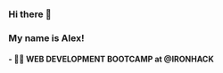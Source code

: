 ### Hi there 👋
### My name is Alex!

#### - 👨‍🎓 WEB DEVELOPMENT BOOTCAMP at @IRONHACK

<!--
**AlexVonrez/AlexVonrez** is a ✨ _special_ ✨ repository because its `README.md` (this file) appears on your GitHub profile.

Here are some ideas to get you started:

- 🔭 I’m currently working on ...
- 🌱 I’m currently learning ...
- 👯 I’m looking to collaborate on ...
- 🤔 I’m looking for help with ...
- 💬 Check my LINKEDIN Profile : https://www.linkedin.com/in/alejandro-alcaide-puebla/
- 📫 How to reach me: alexvonrez1@gmail.com
- 😄 Pronouns: ...
- ⚡ Fun fact: ...
-->
